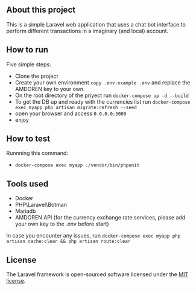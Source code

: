 ## About this project

This is a simple Laravel web application that uses a chat bot interface to perform different transactions in a imaginary (and local) account.

## How to run

Five simple steps:

-   Clone the project
-   Create your own environment `copy .env.example .env` and replace the AMDOREN key to your own.
-   On the root directory of the priyect run `docker-compose up -d --build`
-   To get the DB up and ready with the currencies list run `docker-compose exec myapp php artisan migrate:refresh --seed`
-   open your browser and access `0.0.0.0:3000`
-   enjoy

## How to test

Runnning this command:

-   `docker-compose exec myapp ./vendor/bin/phpunit`

## Tools used

-   Docker
-   PHP\Laravel\Botman
-   Mariadb
-   AMDOREN API (for the currency exchange rate services, please add your own key to the .env before start)

In case you encounter any issues, run
`docker-compose exec myapp php artisan cache:clear && php artisan route:clear`

## License

The Laravel framework is open-sourced software licensed under the [MIT license](https://opensource.org/licenses/MIT).
